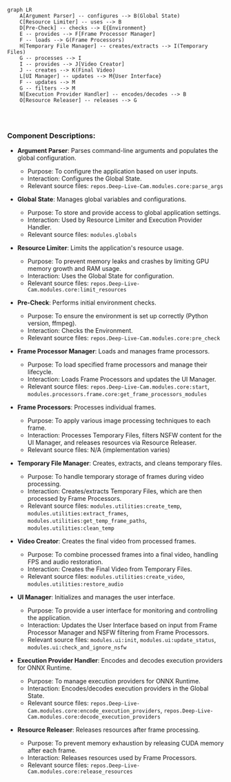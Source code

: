 ```mermaid
graph LR
    A[Argument Parser] -- configures --> B(Global State)
    C[Resource Limiter] -- uses --> B
    D[Pre-Check] -- checks --> E{Environment}
    E -- provides --> F[Frame Processor Manager]
    F -- loads --> G(Frame Processors)
    H[Temporary File Manager] -- creates/extracts --> I(Temporary Files)
    G -- processes --> I
    I -- provides --> J[Video Creator]
    J -- creates --> K(Final Video)
    L[UI Manager] -- updates --> M{User Interface}
    F -- updates --> M
    G -- filters --> M
    N[Execution Provider Handler] -- encodes/decodes --> B
    O[Resource Releaser] -- releases --> G




```

### Component Descriptions:

*   **Argument Parser**: Parses command-line arguments and populates the global configuration.
    *   Purpose: To configure the application based on user inputs.
    *   Interaction: Configures the Global State.
    *   Relevant source files: `repos.Deep-Live-Cam.modules.core:parse_args`

*   **Global State**: Manages global variables and configurations.
    *   Purpose: To store and provide access to global application settings.
    *   Interaction: Used by Resource Limiter and Execution Provider Handler.
    *   Relevant source files: `modules.globals`

*   **Resource Limiter**: Limits the application's resource usage.
    *   Purpose: To prevent memory leaks and crashes by limiting GPU memory growth and RAM usage.
    *   Interaction: Uses the Global State for configuration.
    *   Relevant source files: `repos.Deep-Live-Cam.modules.core:limit_resources`

*   **Pre-Check**: Performs initial environment checks.
    *   Purpose: To ensure the environment is set up correctly (Python version, ffmpeg).
    *   Interaction: Checks the Environment.
    *   Relevant source files: `repos.Deep-Live-Cam.modules.core:pre_check`

*   **Frame Processor Manager**: Loads and manages frame processors.
    *   Purpose: To load specified frame processors and manage their lifecycle.
    *   Interaction: Loads Frame Processors and updates the UI Manager.
    *   Relevant source files: `repos.Deep-Live-Cam.modules.core:start`, `modules.processors.frame.core:get_frame_processors_modules`

*   **Frame Processors**: Processes individual frames.
    *   Purpose: To apply various image processing techniques to each frame.
    *   Interaction: Processes Temporary Files, filters NSFW content for the UI Manager, and releases resources via Resource Releaser.
    *   Relevant source files: N/A (implementation varies)

*   **Temporary File Manager**: Creates, extracts, and cleans temporary files.
    *   Purpose: To handle temporary storage of frames during video processing.
    *   Interaction: Creates/extracts Temporary Files, which are then processed by Frame Processors.
    *   Relevant source files: `modules.utilities:create_temp`, `modules.utilities:extract_frames`, `modules.utilities:get_temp_frame_paths`, `modules.utilities:clean_temp`

*   **Video Creator**: Creates the final video from processed frames.
    *   Purpose: To combine processed frames into a final video, handling FPS and audio restoration.
    *   Interaction: Creates the Final Video from Temporary Files.
    *   Relevant source files: `modules.utilities:create_video`, `modules.utilities:restore_audio`

*   **UI Manager**: Initializes and manages the user interface.
    *   Purpose: To provide a user interface for monitoring and controlling the application.
    *   Interaction: Updates the User Interface based on input from Frame Processor Manager and NSFW filtering from Frame Processors.
    *   Relevant source files: `modules.ui:init`, `modules.ui:update_status`, `modules.ui:check_and_ignore_nsfw`

*   **Execution Provider Handler**: Encodes and decodes execution providers for ONNX Runtime.
    *   Purpose: To manage execution providers for ONNX Runtime.
    *   Interaction: Encodes/decodes execution providers in the Global State.
    *   Relevant source files: `repos.Deep-Live-Cam.modules.core:encode_execution_providers`, `repos.Deep-Live-Cam.modules.core:decode_execution_providers`

*   **Resource Releaser**: Releases resources after frame processing.
    *   Purpose: To prevent memory exhaustion by releasing CUDA memory after each frame.
    *   Interaction: Releases resources used by Frame Processors.
    *   Relevant source files: `repos.Deep-Live-Cam.modules.core:release_resources`
